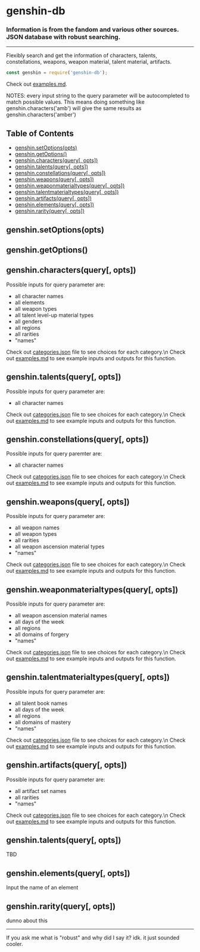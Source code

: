 # genshin-db

### Information is from the fandom and various other sources. JSON database with robust searching.

------------------------------------

Flexibly search and get the information of characters, talents, constellations, weapons, weapon material, talent material, artifacts.

```js
const genshin = require('genshin-db');
```

Check out [examples.md](https://github.com/theBowja/genshin-db/blob/main/examples.md).

NOTES: every input string to the query parameter will be autocompleted to match possible values. This means doing something like genshin.characters('amb') will give the same results as genshin.characters('amber')

## Table of Contents

- [genshin.setOptions(opts)](#genshinsetoptionsopts)
- [genshin.getOptions()](#genshingetoptions)
- [genshin.characters(query[, opts])](#genshincharactersquery-opts)
- [genshin.talents(query[, opts])](#genshintalentsquery-opts)
- [genshin.constellations(query[, opts])](#genshinconstellationsquery-opts)
- [genshin.weapons(query[, opts])](#genshinweaponsquery-opts)
- [genshin.weaponmaterialtypes(query[, opts])](#genshinweaponmaterialtypesquery-opts)
- [genshin.talentmaterialtypes(query[, opts])](#genshintalentmaterialtypesquery-opts)
- [genshin.artifacts(query[, opts])](#genshinartifactsquery-opts)
- [genshin.elements(query[, opts])](#genshinelementsquery-opts)
- [genshin.rarity(query[, opts])](#genshinrarityquery-opts)

## genshin.setOptions(opts)

## genshin.getOptions()

## genshin.characters(query[, opts])

Possible inputs for query parameter are:

- all character names
- all elements
- all weapon types
- all talent level-up material types
- all genders
- all regions
- all rarities
- "names"

Check out [categories.json](https://github.com/theBowja/genshin-db/blob/main/src/english/categories.json) file to see choices for each category.\n
Check out [examples.md](https://github.com/theBowja/genshin-db/blob/main/examples.md#genshincharactersquery-opts) to see example inputs and outputs for this function.

## genshin.talents(query[, opts])

Possible inputs for query parameter are:

- all character names

Check out [categories.json](https://github.com/theBowja/genshin-db/blob/main/src/english/categories.json) file to see choices for each category.\n
Check out [examples.md](https://github.com/theBowja/genshin-db/blob/main/examples.md#genshintalentsquery-opts) to see example inputs and outputs for this function.

## genshin.constellations(query[, opts])

Possible inputs for query paremter are:

- all character names

Check out [categories.json](https://github.com/theBowja/genshin-db/blob/main/src/english/categories.json) file to see choices for each category.\n
Check out [examples.md](https://github.com/theBowja/genshin-db/blob/main/examples.md#genshinconstellationsquery-opts) to see example inputs and outputs for this function.

## genshin.weapons(query[, opts])

Possible inputs for query parameter are:

- all weapon names
- all weapon types
- all rarities
- all weapon ascension material types
- "names"

Check out [categories.json](https://github.com/theBowja/genshin-db/blob/main/src/english/categories.json) file to see choices for each category.\n
Check out [examples.md](https://github.com/theBowja/genshin-db/blob/main/examples.md#genshinweaponsquery-opts) to see example inputs and outputs for this function.

## genshin.weaponmaterialtypes(query[, opts])

Possible inputs for query parameter are:

- all weapon ascension material names
- all days of the week
- all regions
- all domains of forgery
- "names"

Check out [categories.json](https://github.com/theBowja/genshin-db/blob/main/src/english/categories.json) file to see choices for each category.\n
Check out [examples.md](https://github.com/theBowja/genshin-db/blob/main/examples.md#genshinweaponmaterialtypesquery-opts) to see example inputs and outputs for this function.

## genshin.talentmaterialtypes(query[, opts])

Possible inputs for query parameter are:

- all talent book names
- all days of the week
- all regions
- all domains of mastery
- "names"

Check out [categories.json](https://github.com/theBowja/genshin-db/blob/main/src/english/categories.json) file to see choices for each category.\n
Check out [examples.md](https://github.com/theBowja/genshin-db/blob/main/examples.md#genshintalentmaterialtypesquery-opts) to see example inputs and outputs for this function.


## genshin.artifacts(query[, opts])

Possible inputs for query parameter are:

- all artifact set names
- all rarities
- "names"

Check out [categories.json](https://github.com/theBowja/genshin-db/blob/main/src/english/categories.json) file to see choices for each category.\n
Check out [examples.md](https://github.com/theBowja/genshin-db/blob/main/examples.md#genshinartifactsquery-opts) to see example inputs and outputs for this function.

## genshin.talents(query[, opts])

TBD

## genshin.elements(query[, opts])

Input the name of an element

## genshin.rarity(query[, opts])

dunno about this

---------------------------

If you ask me what is "robust" and why did I say it?
idk. it just sounded cooler.
